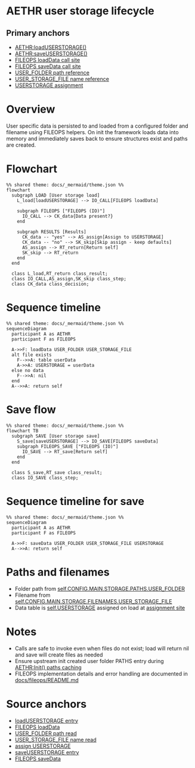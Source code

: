 # AETHR user storage lifecycle

## Primary anchors
- [AETHR:loadUSERSTORAGE()](../../dev/AETHR.lua:344)
- [AETHR:saveUSERSTORAGE()](../../dev/AETHR.lua:361)
- [FILEOPS loadData call site](../../dev/AETHR.lua:347)
- [FILEOPS saveData call site](../../dev/AETHR.lua:362)
- [USER_FOLDER path reference](../../dev/AETHR.lua:348)
- [USER_STORAGE_FILE name reference](../../dev/AETHR.lua:349)
- [USERSTORAGE assignment](../../dev/AETHR.lua:352)

# Overview
User specific data is persisted to and loaded from a configured folder and filename using FILEOPS helpers. On init the framework loads data into memory and immediately saves back to ensure structures exist and paths are created.

# Flowchart

```mermaid
%% shared theme: docs/_mermaid/theme.json %%
flowchart 
  subgraph LOAD [User storage load]
    L_load[loadUSERSTORAGE] --> IO_CALL[FILEOPS loadData]

    subgraph FILEOPS ["FILEOPS (IO)"]
      IO_CALL --> CK_data{Data present?}
    end

    subgraph RESULTS [Results]
      CK_data -- "yes" --> AS_assign[Assign to USERSTORAGE]
      CK_data -- "no" --> SK_skip[Skip assign - keep defaults]
      AS_assign --> RT_return[Return self]
      SK_skip --> RT_return
    end
  end

  class L_load,RT_return class_result;
  class IO_CALL,AS_assign,SK_skip class_step;
  class CK_data class_decision;
```


# Sequence timeline


```mermaid
%% shared theme: docs/_mermaid/theme.json %%
sequenceDiagram
  participant A as AETHR
  participant F as FILEOPS

  A->>F: loadData USER_FOLDER USER_STORAGE_FILE
  alt file exists
    F-->>A: table userData
    A->>A: USERSTORAGE = userData
  else no data
    F-->>A: nil
  end
  A-->>A: return self
```

# Save flow

```mermaid
%% shared theme: docs/_mermaid/theme.json %%
flowchart TB
  subgraph SAVE [User storage save]
    S_save[saveUSERSTORAGE] --> IO_SAVE[FILEOPS saveData]
    subgraph FILEOPS_SAVE ["FILEOPS (IO)"]
      IO_SAVE --> RT_save[Return self]
    end
  end

  class S_save,RT_save class_result;
  class IO_SAVE class_step;
```

# Sequence timeline for save

```mermaid
%% shared theme: docs/_mermaid/theme.json %%
sequenceDiagram
  participant A as AETHR
  participant F as FILEOPS

  A->>F: saveData USER_FOLDER USER_STORAGE_FILE USERSTORAGE
  A-->>A: return self
```

# Paths and filenames
- Folder path from [self.CONFIG.MAIN.STORAGE.PATHS.USER_FOLDER](../../dev/AETHR.lua:348)
- Filename from [self.CONFIG.MAIN.STORAGE.FILENAMES.USER_STORAGE_FILE](../../dev/AETHR.lua:349)
- Data table is [self.USERSTORAGE](../../dev/AETHR.lua:56) assigned on load at [assignment site](../../dev/AETHR.lua:352)

# Notes
- Calls are safe to invoke even when files do not exist; load will return nil and save will create files as needed
- Ensure upstream init created user folder PATHS entry during [AETHR:Init() paths caching](./init.md)
- FILEOPS implementation details and error handling are documented in [docs/fileops/README.md](../fileops/README.md)

# Source anchors
- [loadUSERSTORAGE entry](../../dev/AETHR.lua:344)
- [FILEOPS loadData](../../dev/AETHR.lua:347)
- [USER_FOLDER path read](../../dev/AETHR.lua:348)
- [USER_STORAGE_FILE name read](../../dev/AETHR.lua:349)
- [assign USERSTORAGE](../../dev/AETHR.lua:352)
- [saveUSERSTORAGE entry](../../dev/AETHR.lua:361)
- [FILEOPS saveData](../../dev/AETHR.lua:362)